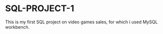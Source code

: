 # SQL-PROJECT-1
This is my first SQL project on video games sales, for which i used MySQL workbench.
